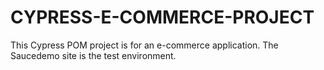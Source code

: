 # CYPRESS-E-COMMERCE-PROJECT
This Cypress POM project is for an e-commerce application. The Saucedemo site is the test environment.

